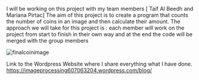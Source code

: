 I will be working on this project with my team members [ Taif Al Beedh and Mariana Pirtac]
The aim of this project is to create a program that counts the number of coins in an image and then calculate their amount.
The approach we will take for this project is : each member will work on the project from start to finish in their own way and at the end the code will be merged with the group members

![finalcoinimage](https://user-images.githubusercontent.com/47186806/107751020-bba72900-6d14-11eb-8ec6-cfcefbb167b1.PNG)


Link to the Wordpress Website where I share everything what I have done.
https://imageprocessing607063204.wordpress.com/blog/
